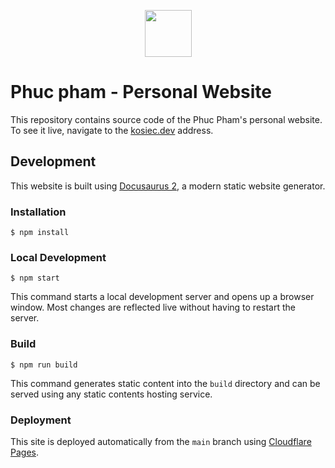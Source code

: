 <p align="center">
 <img src="https://raw.githubusercontent.com/pkosiec/website/main/static/img/logo.png" width="75">
</p>

# Phuc pham - Personal Website

This repository contains source code of the Phuc Pham's personal website. To see it live, navigate to the [kosiec.dev](https://.dev) address.

## Development

This website is built using [Docusaurus 2](https://docusaurus.io/), a modern static website generator.

### Installation

```
$ npm install
```

### Local Development

```
$ npm start
```

This command starts a local development server and opens up a browser window. Most changes are reflected live without having to restart the server.

### Build

```
$ npm run build
```

This command generates static content into the `build` directory and can be served using any static contents hosting service.

### Deployment

This site is deployed automatically from the `main` branch using [Cloudflare Pages](https://pages.cloudflare.com/).
